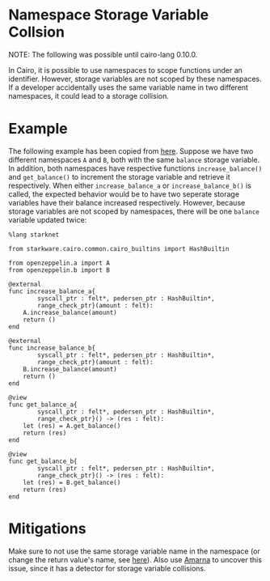 # Namespace Storage Variable Collsion
NOTE: The following was possible until cairo-lang 0.10.0.

In Cairo, it is possible to use namespaces to scope functions under an identifier. However, storage variables are not scoped by these namespaces. If a developer accidentally uses the same variable name in two different namespaces, it could lead to a storage collision.

# Example 

The following example has been copied from [here](https://gist.github.com/koloz193/18cb491167e844e9a28ac69825f68975). Suppose we have two different namespaces `A` and `B`, both with the same `balance` storage variable. In addition, both namespaces have respective functions `increase_balance()` and `get_balance()` to increment the storage variable and retrieve it respectively. When either `increase_balance_a` or `increase_balance_b()` is called, the expected behavior would be to have two seperate storage variables have their balance increased respectively. However, because storage variables are not scoped by namespaces, there will be one `balance` variable updated twice: 

```cairo
%lang starknet

from starkware.cairo.common.cairo_builtins import HashBuiltin

from openzeppelin.a import A
from openzeppelin.b import B

@external
func increase_balance_a{
        syscall_ptr : felt*, pedersen_ptr : HashBuiltin*,
        range_check_ptr}(amount : felt):
    A.increase_balance(amount)
    return ()
end

@external
func increase_balance_b{
        syscall_ptr : felt*, pedersen_ptr : HashBuiltin*,
        range_check_ptr}(amount : felt):
    B.increase_balance(amount)
    return ()
end

@view
func get_balance_a{
        syscall_ptr : felt*, pedersen_ptr : HashBuiltin*,
        range_check_ptr}() -> (res : felt):
    let (res) = A.get_balance()
    return (res)
end

@view
func get_balance_b{
        syscall_ptr : felt*, pedersen_ptr : HashBuiltin*,
        range_check_ptr}() -> (res : felt):
    let (res) = B.get_balance()
    return (res)
end
```

# Mitigations

Make sure to not use the same storage variable name in the namespace (or change the return value's name, see [here](https://github.com/crytic/amarna/issues/10)). Also use [Amarna](https://github.com/crytic/amarna) to uncover this issue, since it has a detector for storage variable collisions.
